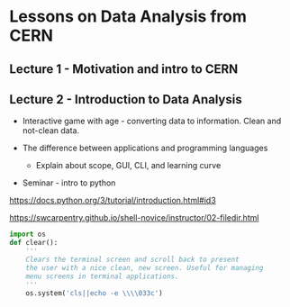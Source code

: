 # Lessons on Data Analysis from CERN

## Lecture 1 - Motivation and intro to CERN 

## Lecture 2 - Introduction to Data Analysis

- Interactive game with age - converting data to information. Clean and
  not-clean data. 

- The difference between applications and programming languages

  - Explain about scope, GUI, CLI, and learning curve
  

- Seminar - intro to python

https://docs.python.org/3/tutorial/introduction.html#id3

https://swcarpentry.github.io/shell-novice/instructor/02-filedir.html



```python
import os
def clear():
    '''
    Clears the terminal screen and scroll back to present
    the user with a nice clean, new screen. Useful for managing
    menu screens in terminal applications.
    '''
    os.system('cls||echo -e \\\\033c')
```

